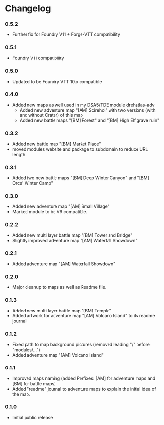 # Changelog

### 0.5.2
 - Further fix for Foundry V11 + Forge-VTT compatibility

### 0.5.1
 - Foundry V11 compatibility
 
### 0.5.0
 - Updated to be Foundry VTT 10.x compatible

### 0.4.0
 - Added new maps as well used in my DSA5/TDE module drehatlas-adv
   - Added new adventure map "[AM] Scirehol" with two versions (with and without Crater) of this map
   - Added new battle maps "[BM] Forest" and "[BM] High Elf grave ruin"

### 0.3.2
 - Added new battle map "[BM] Market Place"
 - moved modules website and package to subdomain to reduce URL length.

### 0.3.1
 - Added two new battle maps "[BM] Deep Winter Canyon" and "[BM] Orcs' Winter Camp"

### 0.3.0
 - Added new adventure map "[AM] Small Village"
 - Marked module to be V9 compatible.

### 0.2.2
 - Added new multi layer battle map "[BM] Tower and Bridge"
 - Slightly improved adventure map "[AM] Waterfall Showdown"

### 0.2.1
 - Added adventure map "[AM] Waterfall Showdown"

### 0.2.0
 - Major cleanup to maps as well as Readme file.

### 0.1.3
 - Added new multi layer battle map "[BM] Temple"
 - Added artwork for adventure map "[AM] Volcano Island" to its readme journal.

### 0.1.2
 - Fixed path to map background pictures (removed leading "/" before "modules/...")
 - Added adventure map "[AM] Volcano Island"

### 0.1.1
 - Improved maps naming (added Prefixes: [AM] for adventure maps and [BM] for battle maps)
 - Added "readme" journal to adventure maps to explain the initial idea of the map.

### 0.1.0
 - Initial public release
